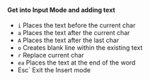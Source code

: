 #### Get into Input Mode and adding text 

- `i`                 Places the text before the current char
- `a`                 Places the text after the current char
- `A`				  Places the text after the last char
- `o`				  Creates blank line within the existing text 
- `r`				  Replace current char
- `ea`               Places the text at the end of the word
- Esc`              Exit the Insert mode

